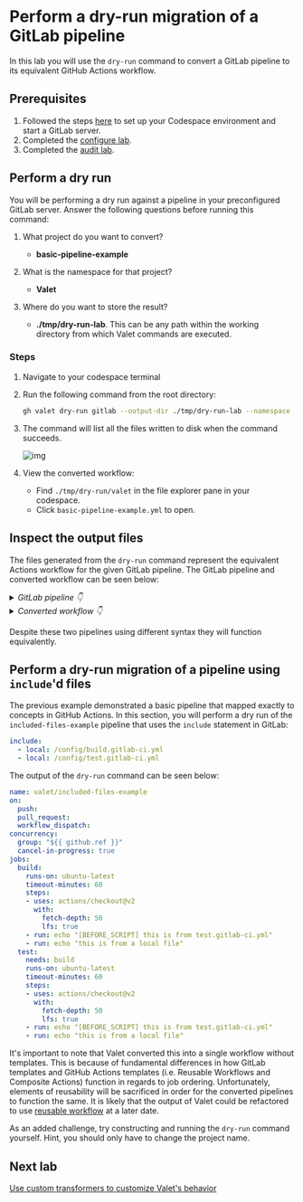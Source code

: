 # Perform a dry-run migration of a GitLab pipeline

In this lab you will use the `dry-run` command to convert a GitLab pipeline to its equivalent GitHub Actions workflow.

## Prerequisites

1. Followed the steps [here](./readme.md#configure-your-codespace) to set up your Codespace environment and start a GitLab server.
2. Completed the [configure lab](./1-configure-lab.md#configuring-credentials).
3. Completed the [audit lab](./2-audit.md).

## Perform a dry run

You will be performing a dry run against a pipeline in your preconfigured GitLab server. Answer the following questions before running this command:

1. What project do you want to convert?
    - __basic-pipeline-example__

2. What is the namespace for that project?
    - __Valet__

3. Where do you want to store the result?
    - __./tmp/dry-run-lab__. This can be any path within the working directory from which Valet commands are executed.

### Steps

1. Navigate to your codespace terminal
2. Run the following command from the root directory:

    ```bash
    gh valet dry-run gitlab --output-dir ./tmp/dry-run-lab --namespace valet --project basic-pipeline-example
    ```

3. The command will list all the files written to disk when the command succeeds.

    ![img](https://user-images.githubusercontent.com/18723510/184173635-aec28d1c-8c61-4dcf-a743-f86cbdc836c5.png)

4. View the converted workflow:
    - Find `./tmp/dry-run/valet` in the file explorer pane in your codespace.
    - Click `basic-pipeline-example.yml` to open.
   
## Inspect the output files

The files generated from the `dry-run` command represent the equivalent Actions workflow for the given GitLab pipeline. The GitLab pipeline and converted workflow can be seen below:

<details>
  <summary><em>GitLab pipeline 👇</em></summary>

```yaml
stages:
  - build
  - test
  - deploy

image: alpine

build_a:
  stage: build
  script:
    - echo "This job builds something."
    - sleep 100

build_b:
  stage: build
  script:
    - echo "This job builds something else."
    - sleep 70

test_a:
  stage: test
  script:
    - echo "This job tests something. It will only run when all jobs in the"
    - echo "build stage are complete."

test_b:
  stage: test
  script:
    - echo "This job tests something else. It will only run when all jobs in the"
    - echo "build stage are complete too. It will start at about the same time as test_a."
    - sleep 300

deploy_a:
  stage: deploy
  script:
    - echo "This job deploys something. It will only run when all jobs in the"
    - echo "test stage complete."
    - sleep 600

deploy_b:
  stage: deploy
  script:
    - echo "This job deploys something else. It will only run when all jobs in the"
    - echo "test stage complete. It will start at about the same time as deploy_a."
    - sleep 400

```

</details>

<details>
  <summary><em>Converted workflow 👇</em></summary>
  
```yaml
name: valet/basic-pipeline-example
on:
  push:
  workflow_dispatch:
concurrency:
  group: "${{ github.ref }}"
  cancel-in-progress: true
jobs:
  build_a:
    runs-on: ubuntu-latest
    container:
      image: alpine
    timeout-minutes: 60
    steps:
    - uses: actions/checkout@v2
      with:
        fetch-depth: 20
        lfs: true
    - run: echo "This job builds something."
    - run: sleep 100
  build_b:
    runs-on: ubuntu-latest
    container:
      image: alpine
    timeout-minutes: 60
    steps:
    - uses: actions/checkout@v2
      with:
        fetch-depth: 20
        lfs: true
    - run: echo "This job builds something else."
    - run: sleep 70
  test_a:
    needs:
    - build_a
    - build_b
    runs-on: ubuntu-latest
    container:
      image: alpine
    timeout-minutes: 60
    steps:
    - uses: actions/checkout@v2
      with:
        fetch-depth: 20
        lfs: true
    - run: echo "This job tests something. It will only run when all jobs in the"
    - run: echo "build stage are complete."
  test_b:
    needs:
    - build_a
    - build_b
    runs-on: ubuntu-latest
    container:
      image: alpine
    timeout-minutes: 60
    steps:
    - uses: actions/checkout@v2
      with:
        fetch-depth: 20
        lfs: true
    - run: echo "This job tests something else. It will only run when all jobs in the"
    - run: echo "build stage are complete too. It will start at about the same time as test_a."
    - run: sleep 300
  deploy_a:
    needs:
    - test_a
    - test_b
    runs-on: ubuntu-latest
    container:
      image: alpine
    timeout-minutes: 60
    steps:
    - uses: actions/checkout@v2
      with:
        fetch-depth: 20
        lfs: true
    - run: echo "This job deploys something. It will only run when all jobs in the"
    - run: echo "test stage complete."
    - run: sleep 600
  deploy_b:
    needs:
    - test_a
    - test_b
    runs-on: ubuntu-latest
    container:
      image: alpine
    timeout-minutes: 60
    steps:
    - uses: actions/checkout@v2
      with:
        fetch-depth: 20
        lfs: true
    - run: echo "This job deploys something else. It will only run when all jobs in the"
    - run: echo "test stage complete. It will start at about the same time as deploy_a."
    - run: sleep 400
```
</details>

Despite these two pipelines using different syntax they will function equivalently.

## Perform a dry-run migration of a pipeline using `include`'d files

The previous example demonstrated a basic pipeline that mapped exactly to concepts in GitHub Actions. In this section, you will perform a dry run of the `included-files-example` pipeline that uses the `include` statement in GitLab:

```yaml
include:
  - local: /config/build.gitlab-ci.yml
  - local: /config/test.gitlab-ci.yml
```

The output of the `dry-run` command can be seen below:

```yaml
name: valet/included-files-example
on:
  push:
  pull_request:
  workflow_dispatch:
concurrency:
  group: "${{ github.ref }}"
  cancel-in-progress: true
jobs:
  build:
    runs-on: ubuntu-latest
    timeout-minutes: 60
    steps:
    - uses: actions/checkout@v2
      with:
        fetch-depth: 50
        lfs: true
    - run: echo "[BEFORE_SCRIPT] this is from test.gitlab-ci.yml"
    - run: echo "this is from a local file"
  test:
    needs: build
    runs-on: ubuntu-latest
    timeout-minutes: 60
    steps:
    - uses: actions/checkout@v2
      with:
        fetch-depth: 50
        lfs: true
    - run: echo "[BEFORE_SCRIPT] this is from test.gitlab-ci.yml"
    - run: echo "this is from a local file"
```

It's important to note that Valet converted this into a single workflow without templates. This is because of fundamental differences in how GitLab templates and GitHub Actions templates (i.e. Reusable Workflows and Composite Actions) function in regards to job ordering. Unfortunately, elements of reusability will be sacrificed in order for the converted pipelines to function the same. It is likely that the output of Valet could be refactored to use [reusable workflow](https://docs.github.com/en/actions/using-workflows/reusing-workflows) at a later date.

As an added challenge, try constructing and running the `dry-run` command yourself. Hint, you should only have to change the project name.

## Next lab

[Use custom transformers to customize Valet's behavior](./4-custom-transformers.md)
